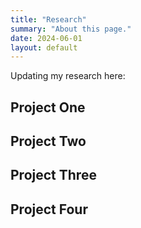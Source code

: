 ```yaml
---
title: "Research"
summary: "About this page."
date: 2024-06-01
layout: default
---
```


Updating my research here:

## Project One

## Project Two

## Project Three

## Project Four
